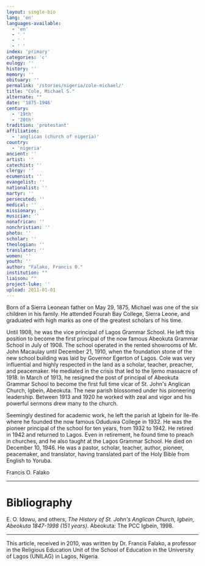 ```yaml
---
layout: single-bio
lang: 'en'
languages-available:
  - 'en'
  - ' '
  - ' '
  - ' '
index: 'primary'
categories: 'c'
eulogy: ''
history: ''
memory: ''
obituary: ''
permalink: '/stories/nigeria/cole-michael/'
title: "Cole, Michael S."
alternate: ""
date: '1875-1946'
century:
  - '19th'
  - '20th'
tradition: 'protestant'
affiliation:
  - 'anglican (church of nigeria)'
country:
  - 'nigeria'
ancient: ''
artist: ''
catechist: ''
clergy: ''
ecumenist: ''
evangelist: ''
nationalist: ''
martyr: ''
persecuted: ''
medical: ''
missionary: ''
musician: ''
nonafrican: ''
nonchristian: ''
photo: ''
scholar: ''
theologian: ''
translator: ''
women: ''
youth: ''
author: "Falako, Francis O."
institution: ""
liaison: ""
project-luke: ''
upload: 2011-01-01
---
```




Born of a Sierra Leonean father on May 29, 1875, Michael was one of the six children in his family. He attended Fourah Bay College, Sierra Leone, and graduated with high marks as one of the greatest scholars of his time.

Until 1908, he was the vice principal of Lagos Grammar School. He left this position to become the first principal of the now famous Abeokuta Grammar School in July of 1908. The school operated in the rented showrooms of Mr. John Macaulay until December 21, 1910, when the foundation stone of the new school building was laid by Governor Egerton of Lagos.
Cole was very influential and highly respected in the land as a scholar, teacher, preacher, and peacemaker. He mediated in the crisis that led to the Ijemo massacre of 1918. In March of 1913, he resigned the post of principal of Abeokuta Grammar School to become the first full time vicar of St. John's Anglican Church, Igbein, Abeokuta. The new parish blossomed under his pioneering leadership. Between 1913 and 1920 he worked with zeal and vigor and his powerful sermons drew many to the church.

Seemingly destined for academic work, he left the parish at Igbein for Ile-Ife where he founded the now famous Oduduwa College in 1932. He was the pioneer principal of the school for ten years, from 1932 to 1942. He retired in 1942 and returned to Lagos. Even in retirement, he found time to preach in churches, and he also taught at the Lagos Grammar School. He died on December 10, 1946. He was a pastor, scholar, teacher, author, pioneer, peacemaker, and translator, having translated part of the Holy Bible from English to Yoruba.

Francis O. Falako

---

# Bibliography

E. O. Idowu, and others, *The History of St. John's Anglican Church, Igbein, Abeokuta 1847-1998 (151 years)*. Abeokuta: The PCC Igbein, 1998.

---

This article, received in 2010, was written by Dr. Francis Falako, a professor in the Religious Education Unit of the School of Education in the University of Lagos (UNILAG) in Lagos, Nigeria.